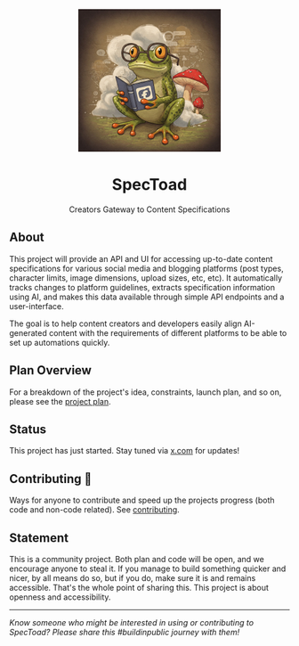 <div align="center">
  <img src="images/01.jpg" alt="SpecToad Image" width="256"/>
  <h1>SpecToad</h1>
  <p>Creators Gateway to Content Specifications</p>
</div>

## About

This project will provide an API and UI for accessing up-to-date content specifications for various social media and blogging platforms (post types, character limits, image dimensions, upload sizes, etc, etc). It automatically tracks changes to platform guidelines, extracts specification information using AI, and makes this data available through simple API endpoints and a user-interface.

The goal is to help content creators and developers easily align AI-generated content with the requirements of different platforms to be able to set up automations quickly.

## Plan Overview

For a breakdown of the project's idea, constraints, launch plan, and so on, please see the [project plan](PLAN.md).

## Status

This project has just started. Stay tuned via [x.com](https://x.com/bart_ohm) for updates!

## Contributing 💚

Ways for anyone to contribute and speed up the projects progress (both code and non-code related). See [contributing](CONTRIBUTING.md).

## Statement

This is a community project. Both plan and code will be open, and we encourage anyone to steal it. If you manage to build something quicker and nicer, by all means do so, but if you do, make sure it is and remains accessible. That's the whole point of sharing this. This project is about openness and accessibility.

---

*Know someone who might be interested in using or contributing to SpecToad? Please share this #buildinpublic journey with them!*